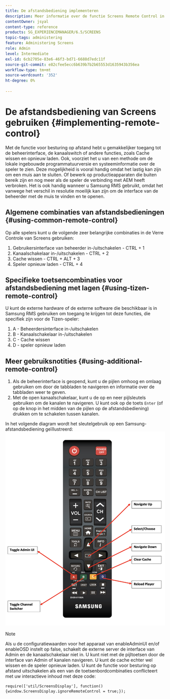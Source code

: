 ```yaml
---
title: De afstandsbediening implementeren
description: Meer informatie over de functie Screens Remote Control in AEM Screens.
contentOwner: jsyal
content-type: reference
products: SG_EXPERIENCEMANAGER/6.5/SCREENS
topic-tags: administering
feature: Administering Screens
role: Admin
level: Intermediate
exl-id: 6cb2705e-83e6-46f3-bd71-6688d7edc11f
source-git-commit: e82cfee5ecc6b639b7b2b65553d1635943b356ea
workflow-type: tm+mt
source-wordcount: '352'
ht-degree: 0%

---
```


# De afstandsbediening van Screens gebruiken {#implementing-remote-control}

Met de functie voor besturing op afstand hebt u gemakkelijker toegang tot de beheerinterface, de kanaalswitch of andere functies, zoals Cache wissen en opnieuw laden. Ook, voorziet het u van een methode om de lokale ingebouwde programmatuurversie en systeeminformatie over de speler te zien. Deze mogelijkheid is vooral handig omdat het lastig kan zijn om een muis aan te sluiten. Of bewerk op productieapparaten die buiten bereik zijn en nog meer als de speler de verbinding met AEM heeft verbroken. Het is ook handig wanneer u Samsung RMS gebruikt, omdat het vanwege het verschil in resolutie moeilijk kan zijn om de interface van de beheerder met de muis te vinden en te openen.

## Algemene combinaties van afstandsbedieningen {#using-common-remote-control}

Op alle spelers kunt u de volgende zeer belangrijke combinaties in de Verre Controle van Screens gebruiken:

1. Gebruikersinterface van beheerder in-/uitschakelen - CTRL + 1
1. Kanaalschakelaar in-/uitschakelen - CTRL + 2
1. Cache wissen - CTRL + ALT + 3
1. Speler opnieuw laden - CTRL + 4

## Specifieke toetsencombinaties voor afstandsbediening met lagen {#using-tizen-remote-control}

U kunt de externe hardware of de externe software die beschikbaar is in Samsung RMS gebruiken om toegang te krijgen tot deze functies, die specifiek zijn voor de Tizen-speler:

1. A - Beheerdersinterface in-/uitschakelen
1. B - Kanaalschakelaar in-/uitschakelen
1. C - Cache wissen
1. D - speler opnieuw laden

## Meer gebruiksnotities {#using-additional-remote-control}

1. Als de beheerinterface is geopend, kunt u de pijlen omhoog en omlaag gebruiken om door de tabbladen te navigeren en informatie over de tabbladen weer te geven.
1. Met de open kanaalschakelaar, kunt u de op en neer pijlsleutels gebruiken om de kanalen te navigeren. U kunt ook op de toets `Enter` (of op de knop in het midden van de pijlen op de afstandsbediening) drukken om te schakelen tussen kanalen.

In het volgende diagram wordt het sleutelgebruik op een Samsung-afstandsbediening geïllustreerd:
![ beeld ](assets/tizen/remote.png)

>[!NOTE]
>Als u de configuratiewaarden voor het apparaat van enableAdminUI en/of enableOSD instelt op false, schakelt de externe server de interface van Admin en de kanaalschakelaar niet in. U kunt niet met de pijltoetsen door de interface van Admin of kanalen navigeren. U kunt de cache echter wel wissen en de speler opnieuw laden. U kunt de functie voor besturing op afstand uitschakelen als een van de toetsenbordcombinaties conflicteert met uw interactieve inhoud met deze code:

```
require(['util/ScreensDisplay'], function() {window.ScreensDisplay.ignoreRemoteControl = true;}); 
```
